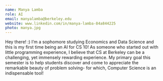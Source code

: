 ```yaml
---
name: Manya Lamba
role: AI
email: manyalamba@berkeley.edu 
website: www.linkedin.com/in/manya-lamba-84a844225
photo: manya.jpg
---
```

Hey there! :) I’m a sophomore studying Economics and Data Science and this is my first time being an AI for CS 10! As someone who started out with little programming experience, I believe that CS at Berkeley can be a challenging, yet immensely rewarding experience. My primary goal this semester is to help students discover and come to appreciate the remarkable beauty of problem solving- for which, Computer Science is an indispensable tool!

